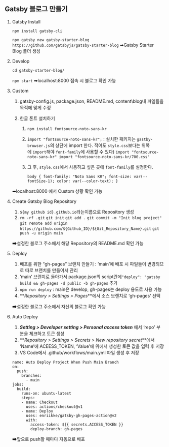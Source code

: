 ## Gatsby 블로그 만들기

1.  Gatsby Install

    `npm install gatsby-cli`

    `npx gatsby new gatsby-starter-blog https://github.com/gatsbyjs/gatsby-starter-blog`
    ➡Gatsby Starter Blog 폴더 생성

2.  Develop

    `cd gatsby-starter-blog/`

    `npm start`
    ➡localhost:8000 접속 시 블로그 확인 가능

3.  Custom

    1.  gatsby-config.js, package.json, README.md, content\blog내 파일들을 목적에 맞게 수정
    2.  한글 폰트 설치하기

        1.  `npm install fontsource-noto-sans-kr`
        2.  `import "fontsource-noto-sans-kr";`
            : 설치한 패키지는 `gastby-browser.js`의 상단에 import 한다. 적어도 `style.css`보다는 위쪽에 `import`해야 `font-family`에 사용할 수 있다)
            `import "fontsource-noto-sans-kr" import "fontsource-noto-sans-kr/700.css"`
        3.  그 후, `style.css`에서 사용하고 싶은 곳에 `font-family`를 설정한다.

            `body { font-family: "Noto Sans KR"; font-size: var(--fontSize-1); color: var(--color-text); }`

    ➡localhost:8000 에서 Custom 상황 확인 가능

4.  Create Gatsby Blog Repository

    1. `${my github id}.github.io`라는이름으로 Repository 생성
    2. `rm -rf .git`
       `git init`
       `git add .`
       `git commit -m "Init blog project"`
       `git remote add origin https://github.com/${Github_ID}/${Git_Repository_Name}.git`
       `git push -u origin main`

    ➡설정한 블로그 주소에서 해당 Repository의 README.md 확인 가능

5.  Deploy

    1. 배포를 위한 “gh-pages” 브랜치 만들기
       : ‘main’에 배포 시 파일들이 변경되므로 따로 브랜치를 만들어서 관리
    2. ‘main’ 브랜치로 돌아가서 package.json의 script란에`"deploy": "gatsby build && gh-pages -d public -b gh-pages` 추가
    3. `npm run deploy`
       : main은 develop, gh-pages는 deploy 용도로 사용 가능
    4. **_Repository > Settings > Pages_**에서 소스 브랜치로 ‘gh-pages’ 선택

    ➡설정한 블로그 주소에서 자신의 블로그 확인 가능

6.  Auto Deploy

    1. **_Setting > Developer setting > Personal access token_** 에서 ‘repo’ 부분을 체크하고 토큰 생성
    2. **_Repository > Settings > Secrets > New repository secret_**에서 ‘Name’에 ACEESS_TOKEN, ‘Value’에 위에서 생성한 토큰 값을 입력 후 저장
    3. VS Code에서 .github/workflows/main.yml 파일 생성 후 저장

    ```
    name: Auto Deploy Project When Push Main Branch
    on:
      push:
        branches:
          - main
    jobs:
      build:
        runs-on: ubuntu-latest
        steps:
        - name: Checkout
          uses: actions/checkout@v1
        - name: Deploy
          uses: enriikke/gatsby-gh-pages-action@v2
          with:
            access-token: ${{ secrets.ACCESS_TOKEN }}
            deploy-branch: gh-pages
    ```

    ➡앞으로 push할 때마다 자동으로 배포
